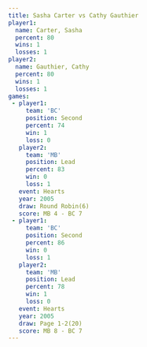 ```yaml
---
title: Sasha Carter vs Cathy Gauthier
player1:               
  name: Carter, Sasha  
  percent: 80          
  wins: 1              
  losses: 1            
player2:               
  name: Gauthier, Cathy
  percent: 80          
  wins: 1              
  losses: 1            
games:
 - player1:          
     team: 'BC'      
     position: Second
     percent: 74     
     win: 1          
     loss: 0         
   player2:        
     team: 'MB'    
     position: Lead
     percent: 83   
     win: 0        
     loss: 1       
   event: Hearts       
   year: 2005          
   draw: Round Robin(6)
   score: MB 4 - BC 7  
 - player1:          
     team: 'BC'      
     position: Second
     percent: 86     
     win: 0          
     loss: 1         
   player2:        
     team: 'MB'    
     position: Lead
     percent: 78   
     win: 1        
     loss: 0       
   event: Hearts     
   year: 2005        
   draw: Page 1-2(20)
   score: MB 8 - BC 7
---
```

